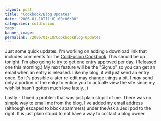 ```yaml
---
layout: post
title: "Cookbook/Blog Updates"
date: "2006-01-10T11:01:00+06:00"
categories: coldfusion 
tags: 
banner_image: 
permalink: /2006/01/10/CookbookBlog-Updates
---
```


Just some quick updates. I'm working on adding a download link that includes comments for the <a href="http://www.coldfusioncookbook.com">ColdFusion Cookbook</a>. This should be up tonight. I'm also going to try to get one entry approved per day. (Released one this morning.) My next feature will be the "Signup" so you can get an email when an entry is released. Like my blog, it will just send an entry once. So it's possible a later re-edit may change things a bit. I <i>may</i> send only a portion of the entry to entice you to actually view the site since my <a href="http://www.amazon.com/o/registry/2TCL1D08EZEYE">wishlist</a> hasn't gotten much love lately. ;)

Lastly - I fixed a problem that was just plain stupid of me. There was no simple way to email me from the blog. I've added my email address (although escaped to block spammers) under the Ask a Jedi pod to the right. It is just plain stupid to not have a way to contact a blog owner.